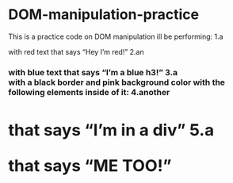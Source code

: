 # DOM-manipulation-practice

This is a practice code on DOM manipulation ill be performing:
1.a <p> with red text that says “Hey I’m red!”
2.an <h3> with blue text that says “I’m a blue h3!”
3.a <div> with a black border and pink background color with the following elements inside of it:
4.another <h1> that says “I’m in a div”
5.a <p> that says “ME TOO!”

